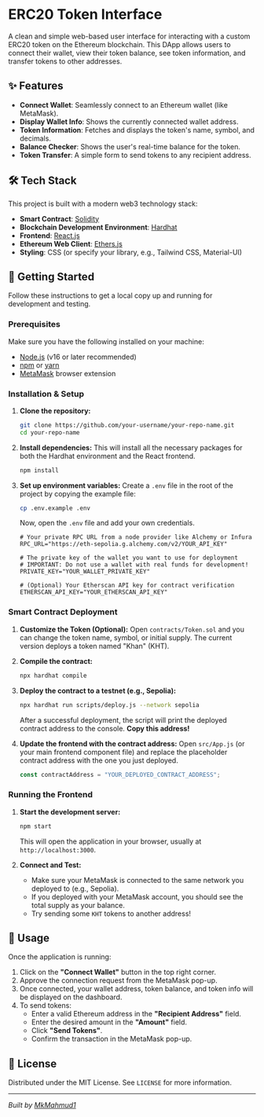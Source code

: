# ERC20 Token Interface

A clean and simple web-based user interface for interacting with a custom ERC20 token on the Ethereum blockchain. This DApp allows users to connect their wallet, view their token balance, see token information, and transfer tokens to other addresses.



## ✨ Features

-   **Connect Wallet**: Seamlessly connect to an Ethereum wallet (like MetaMask).
-   **Display Wallet Info**: Shows the currently connected wallet address.
-   **Token Information**: Fetches and displays the token's name, symbol, and decimals.
-   **Balance Checker**: Shows the user's real-time balance for the token.
-   **Token Transfer**: A simple form to send tokens to any recipient address.

## 🛠️ Tech Stack

This project is built with a modern web3 technology stack:

-   **Smart Contract**: [Solidity](https://soliditylang.org/)
-   **Blockchain Development Environment**: [Hardhat](https://hardhat.org/)
-   **Frontend**: [React.js](https://reactjs.org/)
-   **Ethereum Web Client**: [Ethers.js](https://ethers.io/)
-   **Styling**: CSS (or specify your library, e.g., Tailwind CSS, Material-UI)

## 🚀 Getting Started

Follow these instructions to get a local copy up and running for development and testing.

### Prerequisites

Make sure you have the following installed on your machine:

-   [Node.js](https://nodejs.org/en/) (v16 or later recommended)
-   [npm](https://www.npmjs.com/) or [yarn](https://yarnpkg.com/)
-   [MetaMask](https://metamask.io/) browser extension

### Installation & Setup

1.  **Clone the repository:**
    ```sh
    git clone https://github.com/your-username/your-repo-name.git
    cd your-repo-name
    ```

2.  **Install dependencies:**
    This will install all the necessary packages for both the Hardhat environment and the React frontend.
    ```sh
    npm install
    ```

3.  **Set up environment variables:**
    Create a `.env` file in the root of the project by copying the example file:
    ```sh
    cp .env.example .env
    ```
    Now, open the `.env` file and add your own credentials.
    ```
    # Your private RPC URL from a node provider like Alchemy or Infura
    RPC_URL="https://eth-sepolia.g.alchemy.com/v2/YOUR_API_KEY"

    # The private key of the wallet you want to use for deployment
    # IMPORTANT: Do not use a wallet with real funds for development!
    PRIVATE_KEY="YOUR_WALLET_PRIVATE_KEY"

    # (Optional) Your Etherscan API key for contract verification
    ETHERSCAN_API_KEY="YOUR_ETHERSCAN_API_KEY"
    ```

### Smart Contract Deployment

1.  **Customize the Token (Optional):**
    Open `contracts/Token.sol` and you can change the token name, symbol, or initial supply. The current version deploys a token named "Khan" (KHT).

2.  **Compile the contract:**
    ```sh
    npx hardhat compile
    ```

3.  **Deploy the contract to a testnet (e.g., Sepolia):**
    ```sh
    npx hardhat run scripts/deploy.js --network sepolia
    ```
    After a successful deployment, the script will print the deployed contract address to the console. **Copy this address!**

4.  **Update the frontend with the contract address:**
    Open `src/App.js` (or your main frontend component file) and replace the placeholder contract address with the one you just deployed.
    ```javascript
    const contractAddress = "YOUR_DEPLOYED_CONTRACT_ADDRESS";
    ```

### Running the Frontend

1.  **Start the development server:**
    ```sh
    npm start
    ```
    This will open the application in your browser, usually at `http://localhost:3000`.

2.  **Connect and Test:**
    -   Make sure your MetaMask is connected to the same network you deployed to (e.g., Sepolia).
    -   If you deployed with your MetaMask account, you should see the total supply as your balance.
    -   Try sending some `KHT` tokens to another address!

## 📜 Usage

Once the application is running:

1.  Click on the **"Connect Wallet"** button in the top right corner.
2.  Approve the connection request from the MetaMask pop-up.
3.  Once connected, your wallet address, token balance, and token info will be displayed on the dashboard.
4.  To send tokens:
    -   Enter a valid Ethereum address in the **"Recipient Address"** field.
    -   Enter the desired amount in the **"Amount"** field.
    -   Click **"Send Tokens"**.
    -   Confirm the transaction in the MetaMask pop-up.

## 📄 License

Distributed under the MIT License. See `LICENSE` for more information.

---
_Built by [MkMahmud1](https://github.com/mkmahmud1)_
